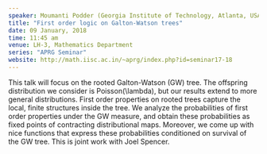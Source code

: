 ```yaml
---
speaker: Moumanti Podder (Georgia Institute of Technology, Atlanta, USA)
title: "First order logic on Galton-Watson trees"
date: 09 January, 2018
time: 11:45 am
venue: LH-3, Mathematics Department
series: "APRG Seminar"
website: http://math.iisc.ac.in/~aprg/index.php?id=seminar17-18
---
```


 This talk will focus on the rooted Galton-Watson (GW) tree. The offspring distribution we consider is Poisson(\lambda), but our results extend to more general distributions. First order properties on rooted trees capture the local, finite structures inside the tree. We analyze the probabilities of  first order properties under the GW measure, and obtain these probabilities as fixed points of contracting distributional maps. Moreover, we come up with nice functions that express these probabilities conditioned on survival of the GW tree. This is joint work with Joel Spencer.


